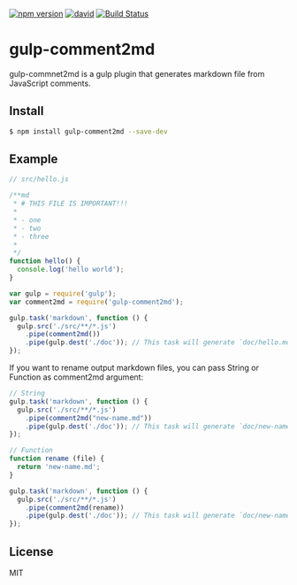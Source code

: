 [![npm version](https://badge.fury.io/js/gulp-comment2md.svg)](http://badge.fury.io/js/gulp-comment2md)
[![david](https://david-dm.org/pirosikick/gulp-comment2md.svg)](https://david-dm.org/pirosikick/gulp-comment2md)
[![Build Status](https://travis-ci.org/pirosikick/gulp-comment2md.svg)](https://travis-ci.org/pirosikick/gulp-comment2md)

# gulp-comment2md

gulp-commnet2md is a gulp plugin that generates markdown file from JavaScript comments.

## Install

```sh
$ npm install gulp-comment2md --save-dev
```

## Example

```javascript
// src/hello.js

/**md
 * # THIS FILE IS IMPORTANT!!!
 *
 * - one
 * - two
 * - three
 *
 */
function hello() {
  console.log('hello world');
}
```

```javascript
var gulp = require('gulp');
var comment2md = require('gulp-comment2md');

gulp.task('markdown', function () {
  gulp.src('./src/**/*.js')
    .pipe(comment2md())
    .pipe(gulp.dest('./doc')); // This task will generate `doc/hello.md`
});
```

If you want to rename output markdown files, you can pass String or Function as
comment2md argument:

```javascript
// String
gulp.task('markdown', function () {
  gulp.src('./src/**/*.js')
    .pipe(comment2md("new-name.md"))
    .pipe(gulp.dest('./doc')); // This task will generate `doc/new-name.md`
});

// Function
function rename (file) {
  return 'new-name.md';
}

gulp.task('markdown', function () {
  gulp.src('./src/**/*.js')
    .pipe(comment2md(rename))
    .pipe(gulp.dest('./doc')); // This task will generate `doc/new-name.md`
});
```

## License

MIT


